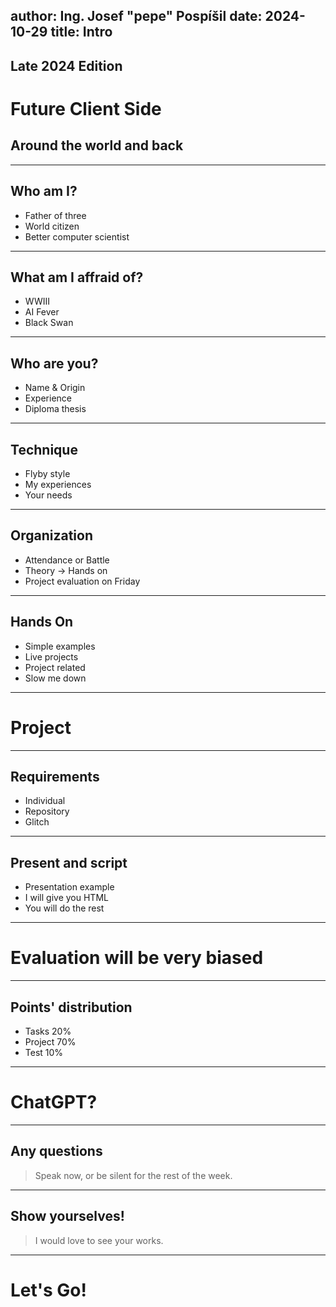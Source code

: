 author: Ing. Josef "pepe" Pospíšil
date: 2024-10-29
title: Intro
---
## Late 2024 Edition
# Future Client Side
## Around the world and back
---
## Who am I?
* Father of three
* World citizen
* Better computer scientist
---
## What am I affraid of?
* WWIII
* AI Fever
* Black Swan
---
## Who are you?
* Name & Origin
* Experience
* Diploma thesis
---
## Technique
* Flyby style
* My experiences
* Your needs
---
## Organization
* Attendance or Battle
* Theory -> Hands on
* Project evaluation on Friday
---
## Hands On
* Simple examples
* Live projects
* Project related
* Slow me down
---
# Project
---
## Requirements
* Individual
* Repository
* Glitch
---
## Present and script
* Presentation example
* I will give you HTML
* You will do the rest
---
# Evaluation will be very biased
---
## Points' distribution
* Tasks 20%
* Project 70%
* Test 10%
---
# ChatGPT?
---
## Any questions
> Speak now, or be silent for the rest of the week.
---
## Show yourselves!
> I would love to see your works.
---
# Let's Go!